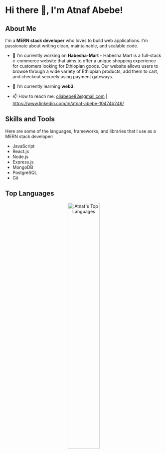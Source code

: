 <!-- Header -->
# Hi there 👋, I'm Atnaf Abebe!

## About Me
I'm a **MERN stack developer** who loves to build web applications. I'm passionate about writing clean, maintainable, and scalable code.

- 🔭 I’m currently working on **Habesha-Mart** - Habesha Mart is a full-stack e-commerce website that aims to offer a unique shopping experience for customers looking for Ethiopian goods. Our website allows users to browse through a wide variety of Ethiopian products, add them to cart, and checkout securely using payment gateways.

- 🌱 I’m currently learning **web3**.

- 📫 How to reach me: oliabebe82@gmail.com | https://www.linkedin.com/in/atnaf-abebe-10474b246/

## Skills and Tools
Here are some of the languages, frameworks, and libraries that I use as a MERN stack developer:
- JavaScript
- React.js
- Node.js
- Express.js
- MongoDB
- PostgreSQL
- Git

## Top Languages
<p align="center">
  <img src="https://github-readme-stats.vercel.app/api/top-langs/?username=atinafabebe1&layout=compact&theme=radical&hide_border=true" alt="Atnaf's Top Languages" width="45%" />
</p>
